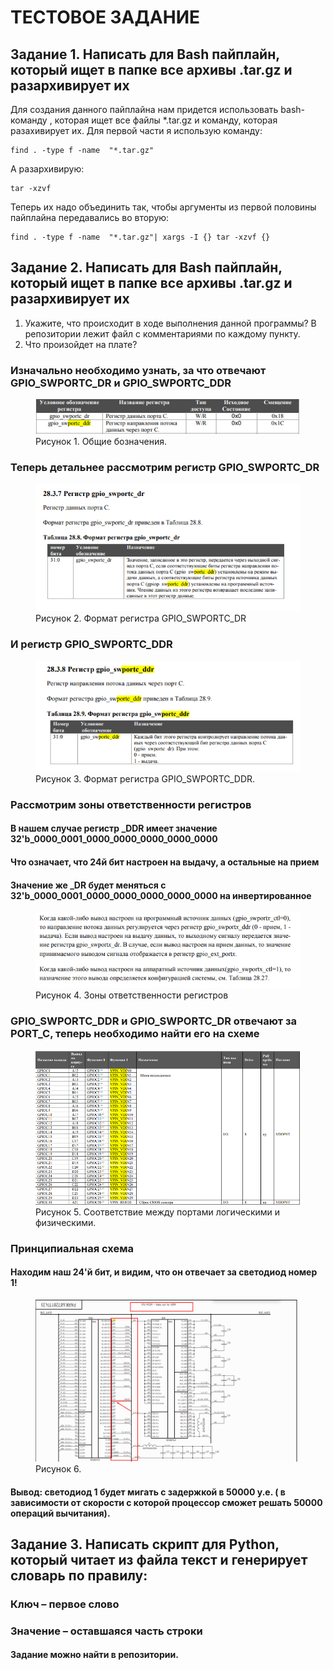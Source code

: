 # ТЕСТОВОЕ ЗАДАНИЕ

## Задание 1. Написать для Bash пайплайн, который ищет в папке все архивы .tar.gz и  разархивирует их
Для создания данного пайплайна нам придется использовать bash- команду , которая ищет все файлы *.tar.gz и команду, которая разахивирует их.
Для первой части я  использую команду:
```
find . -type f -name  "*.tar.gz"
```
А разархивирую:
```
tar -xzvf
```
Теперь их надо объединить так, чтобы аргументы из первой половины пайплайна передавались во вторую:
```
find . -type f -name  "*.tar.gz"| xargs -I {} tar -xzvf {}
```
## Задание 2. Написать для Bash пайплайн, который ищет в папке все архивы .tar.gz и  разархивирует их
1. Укажите, что происходит в ходе выполнения данной программы?
В репозитории лежит файл с комментариями по каждому пункту.
2. Что произойдет на плате?
### Изначально необходимо узнать, за что отвечают GPIO_SWPORTC_DR и GPIO_SWPORTC_DDR

<figure>
  <img title="1" alt="Alt text" src="/media/elvees1.png">
  <figcaption>Рисунок 1. Общие бозначения. </figcaption>
</figure>

### Теперь детальнее рассмотрим регистр GPIO_SWPORTC_DR

<figure>
  <img title="1" alt="Alt text" src="/media/elvees2.png">
  <figcaption>Рисунок 2. Формат регистра GPIO_SWPORTC_DR </figcaption>
</figure>

### И регистр GPIO_SWPORTC_DDR
<figure>
  <img title="1" alt="Alt text" src="/media/elvees3.png">
  <figcaption>Рисунок 3.  Формат регистра GPIO_SWPORTC_DDR. </figcaption>
</figure>

### Рассмотрим зоны ответственности регистров
#### В нашем случае регистр _DDR имеет значение 32'b_0000_0001_0000_0000_0000_0000_0000
#### Что означает, что 24й бит настроен на выдачу, а остальные на прием
#### Значение же _DR будет меняться с 32'b_0000_0001_0000_0000_0000_0000_0000 на инвертированное

<figure>
  <img title="1" alt="Alt text" src="/media/elvees4.png">
  <figcaption>Рисунок 4. Зоны ответственности регистров </figcaption>
</figure>

### GPIO_SWPORTC_DDR и GPIO_SWPORTC_DR отвечают за PORT_C, теперь необходимо найти его на схеме

<figure>
  <img title="1" alt="Alt text" src="/media/elvees5.png">
  <figcaption>Рисунок 5. Соответствие между портами логическими и физическими. </figcaption>
</figure>

### Принципиальная схема
#### Находим наш 24'й бит, и видим, что он отвечает за светодиод номер 1!

<figure>
  <img title="1" alt="Alt text" src="/media/elvees6.png">
  <figcaption>Рисунок 6.  </figcaption>
</figure>

#### Вывод: светодиод 1 будет мигать с задержкой в 50000 у.е. ( в зависимости от скорости с которой процессор сможет решать 50000 операций вычитания).

## Задание 3. Написать скрипт для Python, который читает из файла текст и генерирует словарь по правилу:
### Ключ – первое слово
### Значение – оставшаяся часть строки
#### Задание можно найти в репозитории.
